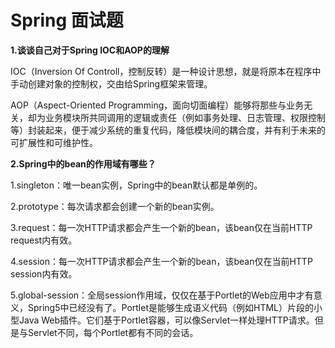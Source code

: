 # Spring 面试题

**1.谈谈自己对于Spring IOC和AOP的理解**

IOC（Inversion Of Controll，控制反转）是一种设计思想，就是将原本在程序中手动创建对象的控制权，交由给Spring框架来管理。

AOP（Aspect-Oriented Programming，面向切面编程）能够将那些与业务无关，却为业务模块所共同调用的逻辑或责任（例如事务处理、日志管理、权限控制等）封装起来，便于减少系统的重复代码，降低模块间的耦合度，并有利于未来的可扩展性和可维护性。

**2.Spring中的bean的作用域有哪些？**

1.singleton：唯一bean实例，Spring中的bean默认都是单例的。

2.prototype：每次请求都会创建一个新的bean实例。

3.request：每一次HTTP请求都会产生一个新的bean，该bean仅在当前HTTP request内有效。

4.session：每一次HTTP请求都会产生一个新的bean，该bean仅在当前HTTP session内有效。

5.global-session：全局session作用域，仅仅在基于Portlet的Web应用中才有意义，Spring5中已经没有了。Portlet是能够生成语义代码（例如HTML）片段的小型Java Web插件。它们基于Portlet容器，可以像Servlet一样处理HTTP请求。但是与Servlet不同，每个Portlet都有不同的会话。

